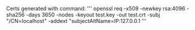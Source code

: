 Certs generated with command:
'''
openssl req -x509 -newkey rsa:4096 -sha256 -days 3650 -nodes   -keyout test.key -out test.crt -subj "/CN=localhost" -addext "subjectAltName=IP:127.0.0.1
'''
